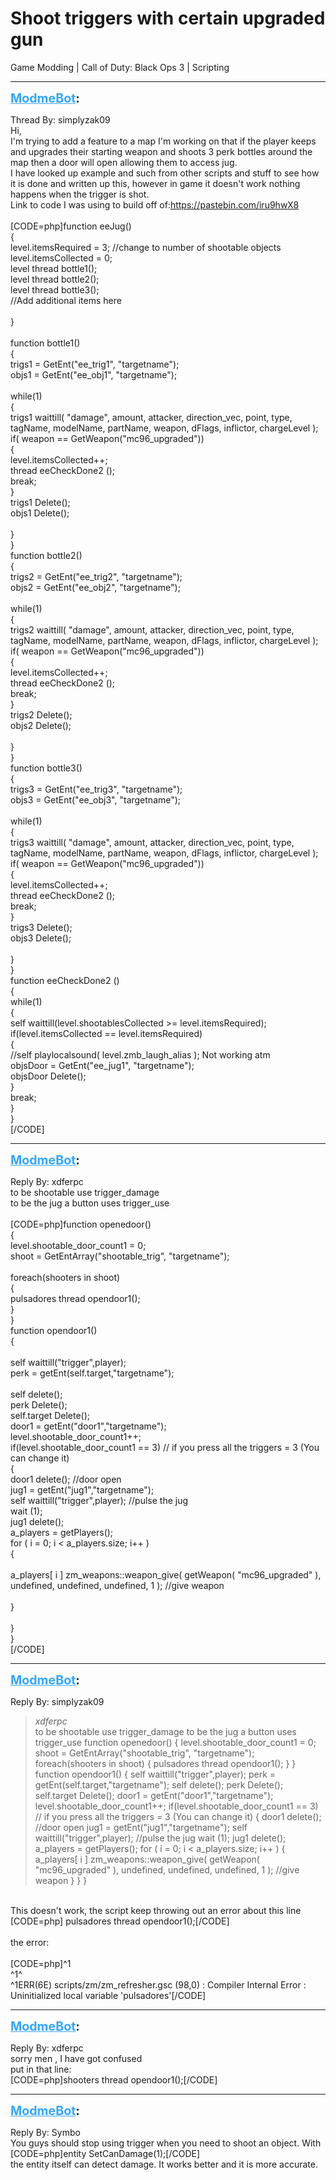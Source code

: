 # Shoot triggers with certain upgraded gun
Game Modding | Call of Duty: Black Ops 3 | Scripting

---
<strong style="font-size: 1.4em;"><span style="text-decoration: underline;text-decoration-color: #34a7f9;"><span style="color:#34a7f9;">ModmeBot</span></span>:</strong>

<p>Thread By: simplyzak09<br />Hi,<br />I&#39;m trying to add a feature to a map I&#39;m working on that if the player keeps and upgrades their starting weapon and shoots 3 perk bottles around the map then a door will open allowing them to access jug.<br />I have looked up example and such from other scripts and stuff to see how it is done and written up this, however in game it doesn&#39;t work nothing happens when the trigger is shot.<br />Link to code I was using to build off of:<a href="https://pastebin.com/iru9hwX8">https://pastebin.com/iru9hwX8</a><br /> <br />[CODE=php]function eeJug()<br />{<br />    level.itemsRequired = 3; //change to number of shootable objects<br />    level.itemsCollected = 0;<br />    level thread bottle1();<br />    level thread bottle2();<br />    level thread bottle3();<br />    //Add additional items here<br />	<br />}<br /> <br />function bottle1()<br />{<br />    trigs1 = GetEnt(&quot;ee_trig1&quot;, &quot;targetname&quot;);<br />    objs1 = GetEnt(&quot;ee_obj1&quot;, &quot;targetname&quot;);<br />    <br />    while(1)<br />    {<br />        trigs1 waittill( &quot;damage&quot;, amount, attacker, direction_vec, point, type, tagName, modelName, partName, weapon, dFlags, inflictor, chargeLevel );<br />     if( weapon == GetWeapon(&quot;mc96_upgraded&quot;))<br />		 {<br />			level.itemsCollected++;<br />        thread eeCheckDone2 ();<br />        break;<br />    }<br />    trigs1 Delete();<br />    objs1 Delete();<br />	<br />}<br />}<br />function bottle2()<br />{<br />    trigs2 = GetEnt(&quot;ee_trig2&quot;, &quot;targetname&quot;);<br />    objs2 = GetEnt(&quot;ee_obj2&quot;, &quot;targetname&quot;);<br />    <br />    while(1)<br />    {<br />        trigs2 waittill( &quot;damage&quot;, amount, attacker, direction_vec, point, type, tagName, modelName, partName, weapon, dFlags, inflictor, chargeLevel );<br />     if( weapon == GetWeapon(&quot;mc96_upgraded&quot;))<br />		 {<br />			level.itemsCollected++;<br />        thread eeCheckDone2 ();<br />        break;<br />    }<br />    trigs2 Delete();<br />    objs2 Delete();<br />	<br />}<br />} <br />function bottle3()<br />{<br />    trigs3 = GetEnt(&quot;ee_trig3&quot;, &quot;targetname&quot;);<br />    objs3 = GetEnt(&quot;ee_obj3&quot;, &quot;targetname&quot;);<br />    <br />    while(1)<br />    {<br />        trigs3 waittill( &quot;damage&quot;, amount, attacker, direction_vec, point, type, tagName, modelName, partName, weapon, dFlags, inflictor, chargeLevel );<br />     if( weapon == GetWeapon(&quot;mc96_upgraded&quot;))<br />		 {<br />			level.itemsCollected++;<br />        thread eeCheckDone2 ();<br />        break;<br />    }<br />    trigs3 Delete();<br />    objs3 Delete();<br />	<br />}<br />}<br />function eeCheckDone2 ()<br />{<br />    while(1)<br />    {<br />        self waittill(level.shootablesCollected &gt;= level.itemsRequired);<br />        if(level.itemsCollected == level.itemsRequired)<br />        {<br />            //self playlocalsound( level.zmb_laugh_alias ); Not working atm<br />            objsDoor = GetEnt(&quot;ee_jug1&quot;, &quot;targetname&quot;);<br />            objsDoor Delete();<br />      }    <br />        break;<br />	}<br />}	<br />[/CODE]</p>

---
<strong style="font-size: 1.4em;"><span style="text-decoration: underline;text-decoration-color: #34a7f9;"><span style="color:#34a7f9;">ModmeBot</span></span>:</strong>

<p>Reply By: xdferpc<br />to be shootable use trigger_damage<br />to be the jug a button uses trigger_use<br /> <br />[CODE=php]function openedoor()<br />{<br />    level.shootable_door_count1 = 0;<br />    shoot = GetEntArray(&quot;shootable_trig&quot;, &quot;targetname&quot;);<br />	<br />	foreach(shooters in shoot)<br />	{<br />	    pulsadores thread opendoor1();<br />	}<br />}<br />function opendoor1()<br />{<br />    <br />    self waittill(&quot;trigger&quot;,player);<br />	perk = getEnt(self.target,&quot;targetname&quot;);<br />	<br />	self delete();<br />	perk Delete();<br />	self.target Delete();<br />	door1 = getEnt(&quot;door1&quot;,&quot;targetname&quot;);<br />	level.shootable_door_count1++;<br />	if(level.shootable_door_count1 == 3) // if you press all the triggers = 3 (You can change it)<br />	{<br />	    door1 delete(); //door open<br />		jug1 = getEnt(&quot;jug1&quot;,&quot;targetname&quot;); <br />		self waittill(&quot;trigger&quot;,player); //pulse the jug<br />	    wait (1);<br />	    jug1 delete();<br />		a_players = getPlayers(); <br />		for ( i = 0; i &lt; a_players.size; i++ )<br />		{<br />			<br />			a_players[ i ] zm_weapons::weapon_give( getWeapon( &quot;mc96_upgraded&quot; ), undefined, undefined, undefined, 1 ); //give weapon<br />	<br />		}<br />	    <br />	}<br />}<br />[/CODE]</p>

---
<strong style="font-size: 1.4em;"><span style="text-decoration: underline;text-decoration-color: #34a7f9;"><span style="color:#34a7f9;">ModmeBot</span></span>:</strong>

<p>Reply By: simplyzak09<br /><blockquote><em>xdferpc</em><br />to be shootable use trigger_damage to be the jug a button uses trigger_use   function openedoor() { level.shootable_door_count1 = 0; shoot = GetEntArray(&quot;shootable_trig&quot;, &quot;targetname&quot;); foreach(shooters in shoot) { pulsadores thread opendoor1(); } } function opendoor1() { self waittill(&quot;trigger&quot;,player); perk = getEnt(self.target,&quot;targetname&quot;); self delete(); perk Delete(); self.target Delete(); door1 = getEnt(&quot;door1&quot;,&quot;targetname&quot;); level.shootable_door_count1++; if(level.shootable_door_count1 == 3) // if you press all the triggers = 3 (You can change it) { door1 delete(); //door open jug1 = getEnt(&quot;jug1&quot;,&quot;targetname&quot;); self waittill(&quot;trigger&quot;,player); //pulse the jug wait (1); jug1 delete(); a_players = getPlayers(); for ( i = 0; i &lt; a_players.size; i++ ) { a_players[ i ] zm_weapons::weapon_give( getWeapon( &quot;mc96_upgraded&quot; ), undefined, undefined, undefined, 1 ); //give weapon } } }</blockquote><br /> This doesn&#39;t work, the script keep throwing out an error about this line<br />[CODE=php] pulsadores thread opendoor1();[/CODE]<br /> <br />the error:<br /> <br />[CODE=php]^1<br />^1^<br />^1ERR(6E) scripts/zm/zm_refresher.gsc (98,0)  : Compiler Internal Error :  Uninitialized local variable &#39;pulsadores&#39;[/CODE]</p>

---
<strong style="font-size: 1.4em;"><span style="text-decoration: underline;text-decoration-color: #34a7f9;"><span style="color:#34a7f9;">ModmeBot</span></span>:</strong>

<p>Reply By: xdferpc<br />sorry men , I have got confused<br />put in that line:<br />[CODE=php]shooters thread opendoor1();[/CODE]</p>

---
<strong style="font-size: 1.4em;"><span style="text-decoration: underline;text-decoration-color: #34a7f9;"><span style="color:#34a7f9;">ModmeBot</span></span>:</strong>

<p>Reply By: Symbo<br />You guys should stop using trigger when you need to shoot an object. With <br />[CODE=php]entity SetCanDamage(1);[/CODE]<br />the entity itself can detect damage. It works better and it is more accurate.</p>

